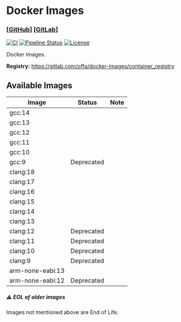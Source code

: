 # Docker Images

### [[GitHub](https://github.com/offa/docker-images)] [[GitLab](https://gitlab.com/offa/docker-images)]

[![CI](https://github.com/offa/docker-images/workflows/ci/badge.svg)](https://github.com/offa/docker-images/actions)
[![Pipeline Status](https://gitlab.com/offa/docker-images/badges/master/pipeline.svg)](https://gitlab.com/offa/docker-images/commits/master)
[![License](https://img.shields.io/badge/license-GPLv3-yellow.svg)](LICENSE)

Docker Images.

**Registry:** https://gitlab.com/offa/docker-images/container_registry


## Available Images

| Image | Status | Note |
|-------|--------|------|
| gcc:14 | | |
| gcc:13 | | |
| gcc:12 | | |
| gcc:11 | | |
| gcc:10 | | |
| gcc:9  | Deprecated | |
| clang:18 | | |
| clang:17 | | |
| clang:16 | | |
| clang:15 | | |
| clang:14 | | |
| clang:13 | | |
| clang:12 | Deprecated | |
| clang:11 | Deprecated | |
| clang:10 | Deprecated | |
| clang:9  | Deprecated | |
| arm-none-eabi:13 | | |
| arm-none-eabi:12 | Deprecated | |


##### :warning: EOL of older images

Images not mentioned above are End of Life.
